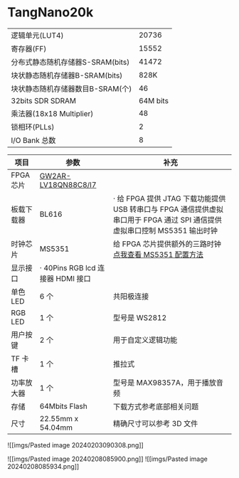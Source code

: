 # TangNano20k

|   |   |
|---|---|
|逻辑单元(LUT4)|20736|
|寄存器(FF)|15552|
|分布式静态随机存储器S-SRAM(bits)|41472|
|块状静态随机存储器B-SRAM(bits)|828K|
|块状静态随机存储器数目B-SRAM(个)|46|
|32bits SDR SDRAM|64M bits|
|乘法器(18x18 Multiplier)|48|
|锁相环(PLLs)|2|
|I/O Bank 总数|8|

|项目|参数|补充|
|---|---|---|
|FPGA 芯片|[GW2AR-LV18QN88C8/I7](http://www.gowinsemi.com.cn/prod_view.aspx?TypeId=10&FId=t3:10:3&Id=167#GW2AR)||
|板载下载器|BL616|· 给 FPGA 提供 JTAG 下载功能提供 USB 转串口与 FPGA 通信提供虚拟串口用于 FPGA 通过 SPI 通信提供虚拟串口控制 MS5351 输出时钟|
|时钟芯片|MS5351|给 FPGA 芯片提供额外的三路时钟[点我查看 MS5351 配置方法](https://wiki.sipeed.com/hardware/zh/tang/tang-nano-20k/example/unbox.html#pll_clk)|
|显示接口|· 40Pins RGB lcd 连接器 HDMI 接口||
|单色 LED|6 个|共阳极连接|
|RGB LED|1 个|型号是 WS2812|
|用户按键|2 个|用于自定义逻辑功能|
|TF 卡槽|1 个|推拉式|
|功率放大器|1 个|型号是 MAX98357A，用于播放音频|
|存储|64Mbits Flash|下载方式参考底部相关问题|
|尺寸|22.55mm x 54.04mm|精确尺寸可以参考 3D 文件|

![[imgs/Pasted image 20240203090308.png]]

![[imgs/Pasted image 20240208085900.png]]
![[imgs/Pasted image 20240208085934.png]]